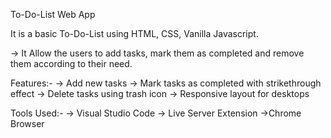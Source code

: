 To-Do-List Web App

It is a basic To-Do-List using HTML, CSS, Vanilla Javascript.

-> It Allow the users to add tasks, mark them as completed and remove them according to their need.

Features:-
-> Add new tasks
-> Mark tasks as completed with strikethrough effect
-> Delete tasks using trash icon
-> Responsive layout for desktops

Tools Used:-
-> Visual Studio Code
-> Live Server Extension
->Chrome Browser

